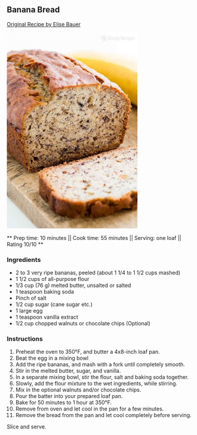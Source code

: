 ## Banana Bread

[Original Recipe by Elise Bauer](https://www.simplyrecipes.com/recipes/banana_bread/)

![Picture](../img/banana_bread.jpg)

** Prep time: 10 minutes || Cook time: 55 minutes || Serving: one loaf || Rating 10/10 **

### Ingredients

- 2 to 3 very ripe bananas, peeled (about 1 1/4 to 1 1/2 cups mashed)
- 1 1/2 cups of all-purpose flour
- 1/3 cup (76 g) melted butter, unsalted or salted
- 1 teaspoon baking soda
- Pinch of salt
- 1/2 cup sugar (cane sugar etc.)
- 1 large egg
- 1 teaspoon vanilla extract
- 1/2 cup chopped walnuts or chocolate chips (Optional)

### Instructions

1. Preheat the oven to 350°F, and butter a 4x8-inch loaf pan.
2. Beat the egg in a mixing bowl
1. Add the ripe bananas, and mash with a fork until completely smooth. 
1. Stir in the melted butter, sugar, and vanilla.
1. In a separate mixing bowl, stir the flour, salt and baking soda together.
3. Slowly, add the flour mixture to the wet ingredients, while stirring.
1. Mix in the optional walnuts and/or chocolate chips.
4. Pour the batter into your prepared loaf pan. 
5. Bake for 50 minutes to 1 hour at 350°F.
6. Remove from oven and let cool in the pan for a few minutes. 
1. Remove the bread from the pan and let cool completely before serving. 

Slice and serve.

